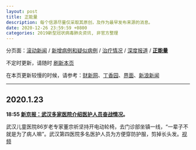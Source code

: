 ```yaml
---
layout: post
title: 正能量
description: 每个信源尽量仅采取其原创，及作为最早发布来源的消息。
date: 2020-12-26 23:59:59 +0800
categories: 2019新型冠状病毒肺炎资讯, 非官方整理
---
```

分页面：[滚动新闻](/posts/scroll) / [新增病例和疑似病例](/posts/infections/) / [治疗情况](/posts/treatment) / [深度报道](/posts/deep/) / **[正能量](/posts/inspiring)**

不定时更新，请随时 [刷新本页](javascript:location.reload())

在本页更新较慢的时候，请参考：[财新网](http://m.app.caixin.com/m_topic_detail/1473.html)、[丁香园](https://3g.dxy.cn/newh5/view/pneumonia)、[界面](https://www.jiemian.com/special/1420.html)、[新浪新闻](https://news.sina.cn/zt_d/yiqing0121)

---

## 2020.1.23

**18:55 [新京报：武汉多家医院介绍医护人员奋战情况](https://weibo.com/6124642021/IqQ9Qz6Um)。**

武汉儿童医院86岁老专家董宗祈坚持开电动轮椅，去门诊部坐镇一线，“一辈子不就是为了病人嘛”。武汉第四医院多名医护人员为方便穿防护服，剪掉长头发。[视频](http://n.miaopai.com/media/-HXrwrjpNUm8slTZIh7YPZw~jwFi4hzU)